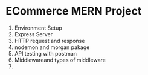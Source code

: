 # ECommerce MERN Project

1. Environment Setup
2. Express Server
3. HTTP request and response
4. nodemon and morgan pakage
5. API testing with postman
6. Middlewareand types of middleware
7.
